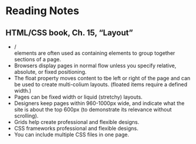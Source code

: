 # Reading Notes

## HTML/CSS book, Ch. 15, “Layout”
   
* /<div> elements are often used as containing elements to group together sections of a page.
* Browsers display pages in normal flow unless you specify relative, absolute, or fixed positioning.
* The float property moves content to tbe left or right of the page and can be used to create multi-colium layouts. (floated items require a defined width.)
* Pages can be fixed width or liquid (stretchy) layouts.
* Designers keep pages within 960-1000px wide, and indicate what the site is about the top 600px (to demonstrate its relevance without scrolling).
* Grids help create professional and flexible designs.
* CSS frameworks professional and flexible designs.
* You can include multiple CSS files in one page.